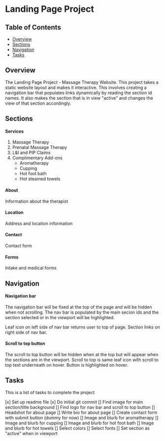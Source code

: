 # Landing Page Project

## Table of Contents

* [Overview](#overview)
* [Sections](#sections)
* [Navigation](#navigation)
* [Tasks](#tasks)

## Overview

The Landing Page Project - Massage Therapy Website. This project takes a static website layout and makes it interactive. This involves creating a navigation bar that populates links dynamically by reading the section id names. It also makes the section that is in view "active" and changes the view of that section accordingly.


## Sections

#### Services
1. Massage Therapy
2. Prenatal Massage Therapy
3. L&I and PIP Claims
4. Complimentary Add-ons
	- Aromatherapy
	- Cupping
	- Hot foot bath
	- Hot steamed towels

#### About
Information about the therapist

#### Location
Address and location information

#### Contact
Contact form

#### Forms
Intake and medical forms

## Navigation

#### Navigation bar

The navigation bar will be fixed at the top of the page and will be hidden when not scrolling. The nav bar is populated by the main secion ids and the section selected or in the viewport will be highlighted.

Leaf icon on left side of nav bar returns user to top of page.
Section links on right side of nav bar.

#### Scroll to top button

The scroll to top button will be hidden when at the top but will appear when the sections are in the viewport.
Scroll to top is same leaf icon with scroll to top text underneath on hover. Button is highlighted on hover.

## Tasks

This is a list of tasks to complete the project

[x] Set up readme file
[x] Do initial git commit
[] Find image for main section/title background
[] Find logo for nav bar and scroll to top button
[] Headshot for about page
[] Write bio for about page
[] Create contact form with submit button (dummy for now)
[] Image and blurb for aromatherapy
[] Image and blurb for cupping
[] Image and blurb for hot foot bath
[] Image and blurb for hot towels
[] Select colors
[] Select fonts
[] Set section as "active" when in viewport
